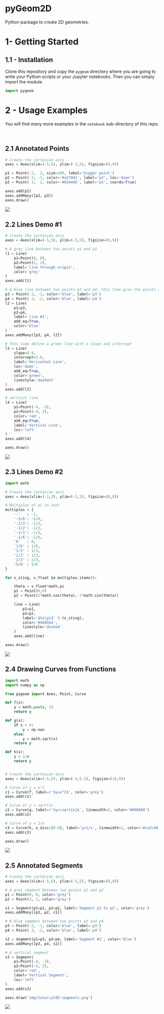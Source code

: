 # pyGeom2D

Python package to create 2D geometries.

# 1- Getting Started

## 1.1 - Installation

Clone this repository and copy the <code>pygeom</code> directory where you are going to write your Python scripts or your Jupyter notebooks. Then you can simply import the module.


```python
import pygeom
```


# 2 - Usage Examples

You will find many more examples in the <code>notebook</code> sub-directory of this repo.

<br/>


## 2.1 Annotated Points

```python
# Create the cartesian axis
axes = Axes(xlim=(-5,5), ylim=(-3,5), figsize=(9,9))

p1 = Point(-2,  2, size=200, label='bigger point')
p2 = Point(-2, -1, color='#a270d1', label='p2', loc='down')
p3 = Point( 3,  2, color='#bb4406', label='p3', coords=True)

axes.add(p1)
axes.addMany([p2, p3])
axes.draw()
```

<img src="./img/tutorial01-points.png" />


## 2.2 Lines Demo #1

```python
# Create the cartesian axis
axes = Axes(xlim=(-5,5), ylim=(-5,5), figsize=(9,9))

# A grey line between two points p1 and p2
l1 = Line(
    p1=Point(0, 0),
    p2=Point(3, 2),
    label='line through origin',
    color='grey'
)
axes.add(l1)

# A blue line between two points p3 and p4, this time give the points a label
p3 = Point(-2, -1, color='blue', label='p3')
p4 = Point( 2, -2, color='blue', label='p4')
l2 = Line(
    p1=p3,
    p2=p4,
    label='line #2',
    add_eq=True,
    color='blue'
)
axes.addMany([p3, p4, l2])

# This time define a green line with a slope and intercept
l3 = Line(
    slope=0.0,
    intercept=5.0,
    label='Horizontal Line',
    loc='down',
    add_eq=True,
    color='green',
    linestyle='dashdot'
)
axes.add(l3)

# vertical line
l4 = Line(
    p1=Point(-4, -2),
    p2=Point(-4, 2),
    color='red',
    add_eq=True,
    label='Vertical Line',
    loc='left'
)
axes.add(l4)

axes.draw()
```

<img src="./img/tutorial02-lines.png" />


## 2.3 Lines Demo #2

```python
import math

# Create the cartesian axis
axes = Axes(xlim=(-2,2), ylim=(-2,2), figsize=(8,8))

# Multiples of pi to test
multiples = {
    '-'   : -1,
    '-5/6': -5/6,
    '-2/3': -2/3,
    '-1/2': -1/2,
    '-1/3': -1/3,
    '-1/6': -1/6,
    '0'   : 0,
    '1/6' : 1/6,
    '1/3' : 1/3,
    '1/2' : 1/2,
    '2/3' : 2/3,
    '5/6' : 5/6
}

for v_sting, v_float in multiples.items():

    theta = v_float*math.pi
    p1 = Point(0,0)
    p2 = Point(2*math.cos(theta), 2*math.sin(theta))

    line = Line(
        p1=p1,
        p2=p2,
        label='$%s\pi$' % (v_sting),
        color='#4885b4',
        linestyle='dashed'
    )
    axes.add(line)

axes.draw()
```

<img src="./img/tutorial02-lines-angles.png" />


## 2.4 Drawing Curves from Functions

```python
import math
import numpy as np

from pygeom import Axes, Point, Curve

def f(x):
    y = math.pow(x, 2)
    return y

def g(x):
    if x < 0:
        y = np.nan
    else:
        y = math.sqrt(x)
    return y

def h(x):
    y = 1/x
    return y


# Create the cartesian axis
axes = Axes(xlim=(-5,5), ylim=(-4,5.2), figsize=(10,9))

# Curve of y = x^2
c1 = Curve(f, label=r'$y=x^2$', color='grey')
axes.add(c1)

# Curve of y = sqrt(x)
c2 = Curve(g, label=r'$y=\sqrt{x}$', linewidth=2, color='#008080')
axes.add(c2)

# Curve of y = 1/x
c3 = Curve(h, x_disc=[0.0], label='y=1/x', linewidth=2, color='#ca2c40')
axes.add(c3)

axes.draw()
```

<img src="./img/tutorial03-curves.png" />


## 2.5 Annotated Segments

```python
# Create the cartesian axis
axes = Axes(xlim=(-5,5), ylim=(-5,5), figsize=(9,9))

# A grey segment between two points p1 and p2
p1 = Point(0, 0, color='grey')
p2 = Point(3, 2, color='grey')

s1 = Segment(p1=p1, p2=p2, label='Segment p1 to p2', color='grey')
axes.addMany([p1, p2, s1])

# A blue segment between two points p3 and p4
p3 = Point(-2, -1, color='blue', label='p3')
p4 = Point( 2, -2, color='blue', label='p4')

s2 = Segment(p1=p3, p2=p4, label='Segment #2', color='blue')
axes.addMany([p3, p4, s2])

# A vertical segment
s3 = Segment(
    p1=Point(-4, -2),
    p2=Point(-4, 2),
    color='red',
    label='Vertical Segment',
    loc='left'
)
axes.add(s3)

axes.draw('img/tutorial05-segments.png')
```

<img src="./img/tutorial05-segments.png" />




